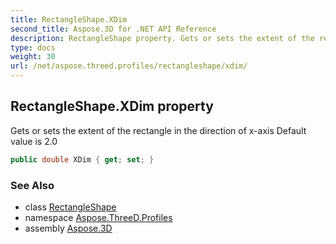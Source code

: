 ```yaml
---
title: RectangleShape.XDim
second_title: Aspose.3D for .NET API Reference
description: RectangleShape property. Gets or sets the extent of the rectangle in the direction of xaxis Default value is 2.0
type: docs
weight: 30
url: /net/aspose.threed.profiles/rectangleshape/xdim/
---
```

## RectangleShape.XDim property

Gets or sets the extent of the rectangle in the direction of x-axis Default value is 2.0

```csharp
public double XDim { get; set; }
```

### See Also

* class [RectangleShape](../)
* namespace [Aspose.ThreeD.Profiles](../../rectangleshape/)
* assembly [Aspose.3D](../../../)


